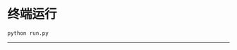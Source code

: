 # 终端运行

```shell
python run.py
```
****************************************************************************************************************************************************************************************************************************************************************************************************************************************************************************************************************************************************************************************************************************************************************************************************************************************************************************************************************************************************************************************************************************************************************************************************************************************************************************************************************